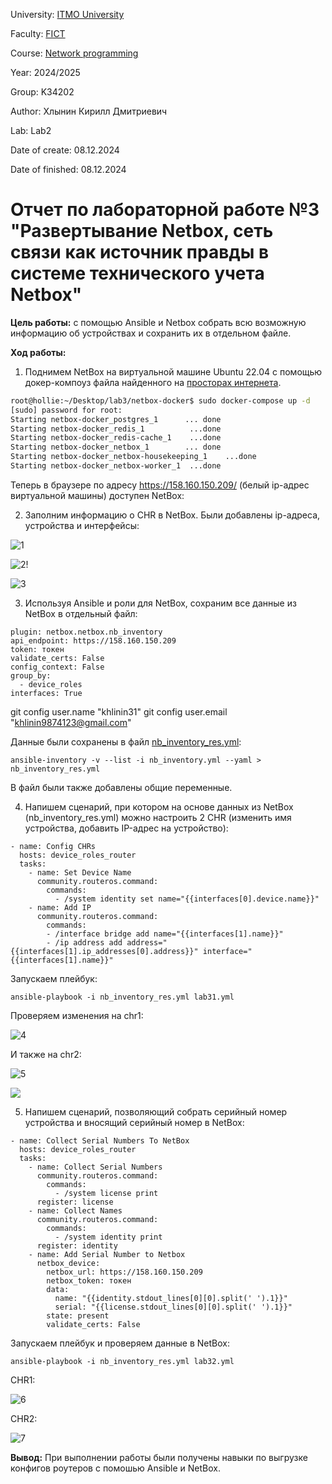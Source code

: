 

University: [ITMO University](https://itmo.ru/ru/)

Faculty: [FICT](https://fict.itmo.ru)

Course: [Network programming](https://github.com/itmo-ict-faculty/network-programming)

Year: 2024/2025

Group: K34202

Author: Хлынин Кирилл Дмитриевич

Lab: Lab2

Date of create: 08.12.2024

Date of finished: 08.12.2024

# Отчет по лабораторной работе №3 "Развертывание Netbox, сеть связи как источник правды в системе технического учета Netbox"

**Цель работы:** с помощью Ansible и Netbox собрать всю возможную информацию об устройствах и сохранить их в отдельном файле.

**Ход работы:**

1. Поднимем NetBox на виртуальной машине Ubuntu 22.04 c помощью докер-компоуз файла найденного на [просторах интернета](https://github.com/netbox-community/netbox-docker/tree/release).

```bash
root@hollie:~/Desktop/lab3/netbox-docker$ sudo docker-compose up -d
[sudo] password for root:
Starting netbox-docker_postgres_1      ... done
Starting netbox-docker_redis_1          ...done
Starting netbox-docker_redis-cache_1    ...done
Starting netbox-docker_netbox_1        ... done
Starting netbox-docker_netbox-housekeeping_1    ...done
Starting netbox-docker_netbox-worker_1  ...done
```
Теперь в браузере по адресу https://158.160.150.209/ (белый ip-адрес виртуальной машины) доступен NetBox:




2. Заполним информацию о CHR в NetBox. Были добавлены ip-адреса, устройства и интерфейсы:

![1](./images/1.jpg)

![2](./images/2.jpg)!

![3](./images/3.jpg)


3. Используя Ansible и роли для NetBox, сохраним все данные из NetBox в отдельный файл:

```
plugin: netbox.netbox.nb_inventory
api_endpoint: https://158.160.150.209
token: токен
validate_certs: False
config_context: False
group_by:
  - device_roles
interfaces: True
```
git config user.name "khlinin31"
git config user.email "khlinin9874123@gmail.com"


Данные были сохранены в файл [nb_inventory_res.yml](./yaml/nb_inventory_res.ymlnb_inventory_res.yml):

```
ansible-inventory -v --list -i nb_inventory.yml --yaml > nb_inventory_res.yml
```

В файл были также добавлены общие переменные.

4. Напишем сценарий, при котором на основе данных из NetBox (nb_inventory_res.yml) можно настроить 2 CHR (изменить имя устройства, добавить IP-адрес на устройство):

```
- name: Config CHRs
  hosts: device_roles_router
  tasks:
    - name: Set Device Name
      community.routeros.command:
        commands:
          - /system identity set name="{{interfaces[0].device.name}}"
    - name: Add IP
      community.routeros.command:
        commands:
        - /interface bridge add name="{{interfaces[1].name}}"
        - /ip address add address="{{interfaces[1].ip_addresses[0].address}}" interface="{{interfaces[1].name}}"
```

Запускаем плейбук:

```
ansible-playbook -i nb_inventory_res.yml lab31.yml
```

Проверяем изменения на chr1:

![4](./images/4.jpg)

И также на chr2:

![5](./images/5.jpg)


![](https://github.com/grudoglon/2023_2024-network_programming-k34212-grudoglo_n_o/blob/main/lab3/pictures/chrs.png)

5. Напишем сценарий, позволяющий собрать серийный номер устройства и вносящий серийный номер в NetBox:

```
- name: Collect Serial Numbers To NetBox
  hosts: device_roles_router
  tasks:
    - name: Collect Serial Numbers
      community.routeros.command:
        commands:
          - /system license print
      register: license
    - name: Collect Names
      community.routeros.command:
        commands:
          - /system identity print
      register: identity
    - name: Add Serial Number to Netbox
      netbox_device:
        netbox_url: https://158.160.150.209
        netbox_token: токен
        data:
          name: "{{identity.stdout_lines[0][0].split(' ').1}}"
          serial: "{{license.stdout_lines[0][0].split(' ').1}}"
        state: present
        validate_certs: False
```

Запускаем плейбук и проверяем данные в NetBox:

```
ansible-playbook -i nb_inventory_res.yml lab32.yml
```


CHR1:

![6](./images/6.jpg)

CHR2:

![7](./images/7.jpg)


**Вывод:** При выполнении работы были получены навыки по выгрузке конфигов роутеров с помошью Ansible и NetBox. 